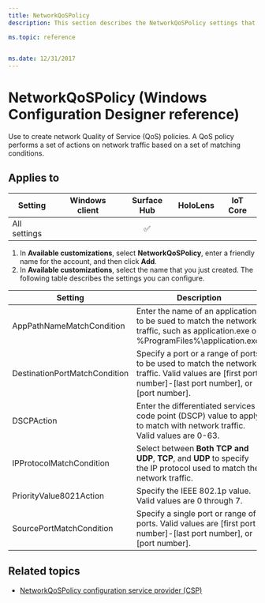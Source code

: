 ```yaml
---
title: NetworkQoSPolicy
description: This section describes the NetworkQoSPolicy settings that you can configure in provisioning packages for Windows 10 using Windows Configuration Designer. 

ms.topic: reference
 

ms.date: 12/31/2017
--- 
```


# NetworkQoSPolicy (Windows Configuration Designer reference) 

Use to create network Quality of Service (QoS) policies. A QoS policy performs a set of actions on network traffic based on a set of matching conditions.  

## Applies to 

| Setting   | Windows client | Surface Hub | HoloLens | IoT Core |
| --- | :---: | :---: | :---: | :---: |
| All settings |   | ✅ |  |  | 

1. In **Available customizations**, select **NetworkQoSPolicy**, enter a friendly name for the account, and then click **Add**.
2. In **Available customizations**, select the name that you just created. The following table describes the settings you can configure.  

| Setting | Description |
| --- | --- |
| AppPathNameMatchCondition | Enter the name of an application to be sued to match the network traffic, such as application.exe or %ProgramFiles%\application.exe.  |
| DestinationPortMatchCondition | Specify a port or a range of ports to be used to match the network traffic. Valid values are [first port number]-[last port number], or [port number]. |
| DSCPAction | Enter the differentiated services code point (DSCP) value to apply to match with network traffic. Valid values are 0-63. |
| IPProtocolMatchCondition | Select between **Both TCP and UDP**, **TCP**, and **UDP** to specify the IP protocol used to match the network traffic.   |
| PriorityValue8021Action | Specify the IEEE 802.1p value. Valid values are 0 through 7. |
| SourcePortMatchCondition | Specify a single port or range of ports. Valid values are [first port number]-[last port number], or [port number]. | 

## Related topics 

- [NetworkQoSPolicy configuration service provider (CSP)](/windows/client-management/mdm/networkqospolicy-csp)
